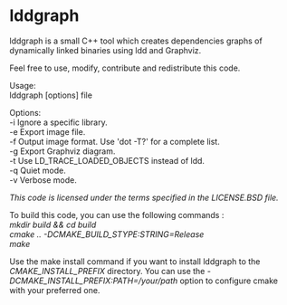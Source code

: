 lddgraph
========

lddgraph is a small C++ tool which creates dependencies graphs of dynamically
linked binaries using ldd and Graphviz.

Feel free to use, modify, contribute and redistribute this code.

Usage:  
  lddgraph [options] file

Options:  
  -i <library>  Ignore a specific library.  
  -e <file>     Export image file.  
  -f <format>   Output image format. Use 'dot -T?' for a complete list.  
  -g <file>     Export Graphviz diagram.  
  -t            Use LD_TRACE_LOADED_OBJECTS instead of ldd.  
  -q            Quiet mode.  
  -v            Verbose mode.

*This code is licensed under the terms specified in the LICENSE.BSD file.*

To build this code, you can use the following commands :  
 *mkdir build && cd build*  
 *cmake .. -DCMAKE_BUILD_STYPE:STRING=Release*  
 *make*

Use the make install command if you want to install lddgraph to the
*CMAKE_INSTALL_PREFIX* directory. You can use the
_-DCMAKE_INSTALL_PREFIX:PATH=/your/path_ option to configure cmake with your
preferred one.

